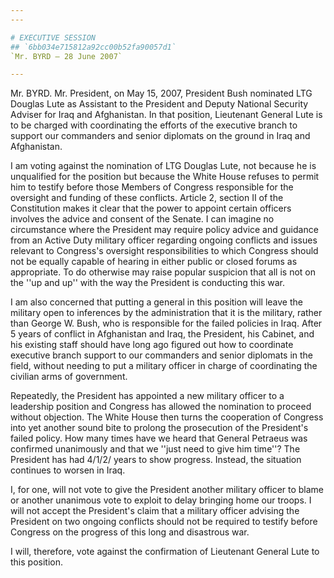 ```yaml
---
---

# EXECUTIVE SESSION
## `6bb034e715812a92cc00b52fa90057d1`
`Mr. BYRD — 28 June 2007`

---
```



Mr. BYRD. Mr. President, on May 15, 2007, President Bush nominated 
LTG Douglas Lute as Assistant to the President and Deputy National 
Security Adviser for Iraq and Afghanistan. In that position, Lieutenant 
General Lute is to be charged with coordinating the efforts of the 
executive branch to support our commanders and senior diplomats on the 
ground in Iraq and Afghanistan.

I am voting against the nomination of LTG Douglas Lute, not because 
he is unqualified for the position but because the White House refuses 
to permit him to testify before those Members of Congress responsible 
for the oversight and funding of these conflicts. Article 2, section II 
of the Constitution makes it clear that the power to appoint certain 
officers involves the advice and consent of the Senate. I can imagine 
no circumstance where the President may require policy advice and 
guidance from an Active Duty military officer regarding ongoing 
conflicts and issues relevant to Congress's oversight responsibilities 
to which Congress should not be equally capable of hearing in either 
public or closed forums as appropriate. To do otherwise may raise 
popular suspicion that all is not on the ''up and up'' with the way the 
President is conducting this war.

I am also concerned that putting a general in this position will 
leave the military open to inferences by the administration that it is 
the military, rather than George W. Bush, who is responsible for the 
failed policies in Iraq. After 5 years of conflict in Afghanistan and 
Iraq, the President, his Cabinet, and his existing staff should have 
long ago figured out how to coordinate executive branch support to our 
commanders and senior diplomats in the field, without needing to put a 
military officer in charge of coordinating the civilian arms of 
government.

Repeatedly, the President has appointed a new military officer to a 
leadership position and Congress has allowed the nomination to proceed 
without objection. The White House then turns the cooperation of 
Congress into yet another sound bite to prolong the prosecution of the 
President's failed policy. How many times have we heard that General 
Petraeus was confirmed unanimously and that we ''just need to give him 
time''? The President has had 4/1/2/ years to show progress. Instead, 
the situation continues to worsen in Iraq.

I, for one, will not vote to give the President another military 
officer to blame or another unanimous vote to exploit to delay bringing 
home our troops. I will not accept the President's claim that a 
military officer advising the President on two ongoing conflicts should 
not be required to testify before Congress on the progress of this long 
and disastrous war.

I will, therefore, vote against the confirmation of Lieutenant 
General Lute to this position.